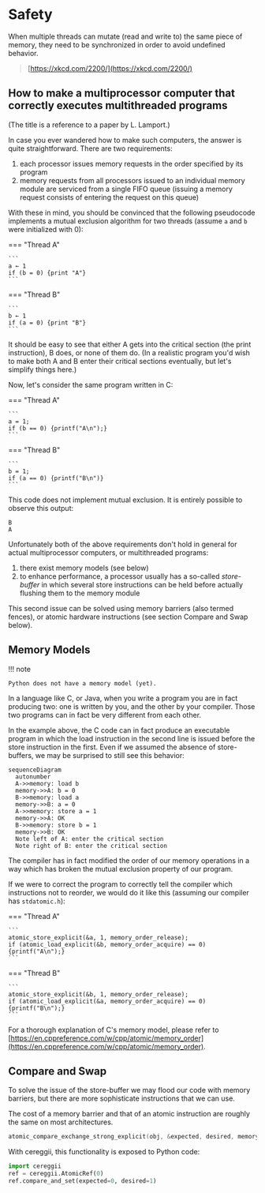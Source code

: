 # Safety

When multiple threads can mutate (read and write to) the same piece of memory,
they need to be synchronized in order to avoid undefined behavior.

> [https://xkcd.com/2200/](https://xkcd.com/2200/)


## How to make a multiprocessor computer that correctly executes multithreaded programs

(The title is a reference to a paper by L. Lamport.)

In case you ever wandered how to make such computers, the answer is quite
straightforward. There are two requirements:

1. each processor issues memory requests in the order specified by its program
2. memory requests from all processors issued to an individual memory module are
   serviced from a single FIFO queue (issuing a memory request consists of entering
   the request on this queue)

With these in mind, you should be convinced that the following pseudocode
implements a mutual exclusion algorithm for two threads (assume `a` and `b`
were initialized with 0):

=== "Thread A"

    ```
    a ← 1
    if (b = 0) {print "A"}
    ```

=== "Thread B"

    ```
    b ← 1
    if (a = 0) {print "B"}
    ```

It should be easy to see that either A gets into the critical section (the print
instruction), B does, or none of them do. (In a realistic program you'd wish to
make both A and B enter their critical sections eventually, but let's simplify
things here.)

Now, let's consider the same program written in C:

=== "Thread A"

    ```
    a = 1;
    if (b == 0) {printf("A\n");}
    ```

=== "Thread B"

    ```
    b = 1;
    if (a == 0) {printf("B\n")}
    ```

This code does not implement mutual exclusion. It is entirely possible to
observe this output:
```
B
A
```

Unfortunately both of the above requirements don't hold in general for actual
multiprocessor computers, or multithreaded programs:

1. there exist memory models (see below)
2. to enhance performance, a processor usually has a so-called _store-buffer_ in
   which several store instructions can be held before actually flushing them to
   the memory module

This second issue can be solved using memory barriers (also termed fences), or
atomic hardware instructions (see section Compare and Swap below).


## Memory Models

!!! note

    Python does not have a memory model (yet).

In a language like C, or Java, when you write a program you are in fact
producing two: one is written by you, and the other by your compiler.
Those two programs can in fact be very different from each other.

In the example above, the C code can in fact produce an executable program in
which the load instruction in the second line is issued before the store
instruction in the first. Even if we assumed the absence of store-buffers, we
may be surprised to still see this behavior:

```mermaid
sequenceDiagram
  autonumber
  A->>memory: load b
  memory->>A: b = 0
  B->>memory: load a
  memory->>B: a = 0
  A->>memory: store a = 1
  memory->>A: OK
  B->>memory: store b = 1
  memory->>B: OK
  Note left of A: enter the critical section
  Note right of B: enter the critical section
```

The compiler has in fact modified the order of our memory operations in a way
which has broken the mutual exclusion property of our program.

If we were to correct the program to correctly tell the compiler which
instructions not to reorder, we would do it like this (assuming our compiler has
`stdatomic.h`):

=== "Thread A"

    ```
    atomic_store_explicit(&a, 1, memory_order_release);
    if (atomic_load_explicit(&b, memory_order_acquire) == 0) {printf("A\n");}
    ```

=== "Thread B"

    ```
    atomic_store_explicit(&b, 1, memory_order_release);
    if (atomic_load_explicit(&a, memory_order_acquire) == 0) {printf("B\n");}
    ```

For a thorough explanation of C's memory model, please refer to
[https://en.cppreference.com/w/cpp/atomic/memory_order](https://en.cppreference.com/w/cpp/atomic/memory_order).


## Compare and Swap

To solve the issue of the store-buffer we may flood our code with memory barriers,
but there are more sophisticate instructions that we can use.

The cost of a memory barrier and that of an atomic instruction are roughly the
same on most architectures.

```c
atomic_compare_exchange_strong_explicit(obj, &expected, desired, memory_order_acq_rel, memory_order_acquire);
```

With cereggii, this functionality is exposed to Python code:
```python
import cereggii
ref = cereggii.AtomicRef(0)
ref.compare_and_set(expected=0, desired=1)
```
